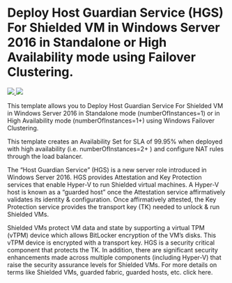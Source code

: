 # Deploy Host Guardian Service (HGS) For Shielded VM in Windows Server 2016 in Standalone or High Availability mode using Failover Clustering.

<a href="https://portal.azure.com/#create/Microsoft.Template/uri/https%3A%2F%2Fraw.githubusercontent.com%2Fuday31in%2Fazure-quickstart-templates%2Fmaster%2Fhgs%2Fazuredeploy.json" target="_blank">
    <img src="http://azuredeploy.net/deploybutton.png"/>
</a>
<a href="http://armviz.io/#/?load=https%3A%2F%2Fraw.githubusercontent.com%2Fuday31in%2Fazure-quickstart-templates%2Fmaster%2Fhgs%2Fazuredeploy.json" target="_blank">
    <img src="http://armviz.io/visualizebutton.png"/>
</a>

This template allows you to Deploy Host Guardian Service For Shielded VM in Windows Server 2016 in Standalone mode (numberOfInstances=1) or in High Availability mode (numberOfInstances=1+) using Windows Failover Clustering.

This template creates an Availability Set for SLA of 99.95% when deployed with high availability (i.e. numberOfInstances=2+ ) and configure NAT rules through the load balancer. 

The “Host Guardian Service” (HGS) is a new server role introduced in Windows Server 2016. HGS provides Attestation and Key Protection services that enable Hyper-V to run Shielded virtual machines. A Hyper-V host is known as a “guarded host” once the Attestation service affirmatively validates its identity & configuration. Once affirmatively attested, the Key Protection service provides the transport key (TK) needed to unlock & run Shielded VMs.

Shielded VMs protect VM data and state by supporting a virtual TPM (vTPM) device which allows BitLocker encryption of the VM’s disks. This vTPM device is encrypted with a transport key. HGS is a security critical component that protects the TK. In addition, there are significant security enhancements made across multiple components (including Hyper-V) that raise the security assurance levels for Shielded VMs. For more details on terms like Shielded VMs, guarded fabric, guarded hosts, etc. click here.